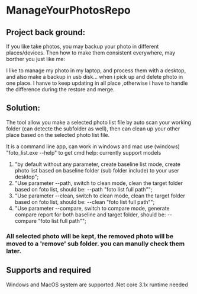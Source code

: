 # ManageYourPhotosRepo

## Project back ground:

If you like take photos, you may backup your photo in different places/devices. Then how to make them consistent everywhere, may borther you just like me:

I like to manage my photo in my laptop, and process them with a desktop, and also make a backup in usb disk... when i pick up and delete photo in one place.  I hanve to keep updating in all place ,otherwise i have to handle the difference during the restore and merge.


## Solution:
The tool allow you make a selected photo list file by auto scan your working folder (can detecte the subfolder as well), then can clean up your other place based on the selected photo list file.

It is a command line app, can work in windows and mac
use (windows) "foto_list.exe --help" to get cmd help:
currently support models
1. "by default without any parameter, create baseline list mode, create photo list based on baseline folder (sub folder include) to your user desktop";
2. "Use parameter --path, switch to clean mode, clean the target folder based on foto list, should be: --path \"foto list full path\"";
3. "Use parameter --clean, switch to clean mode, clean the target folder based on foto list, should be: --clean \"foto list full path\"";
4. "Use parameter --compare, switch to compare mode, generate compare report for both baseline and target folder, should be: --compare \"foto list full path\"";


### All selected photo will be kept, the removed photo will be moved to a 'remove' sub folder. you can manully check them later.

## Supports and required
Windows and MacOS system are supported
.Net core 3.1x runtime needed
